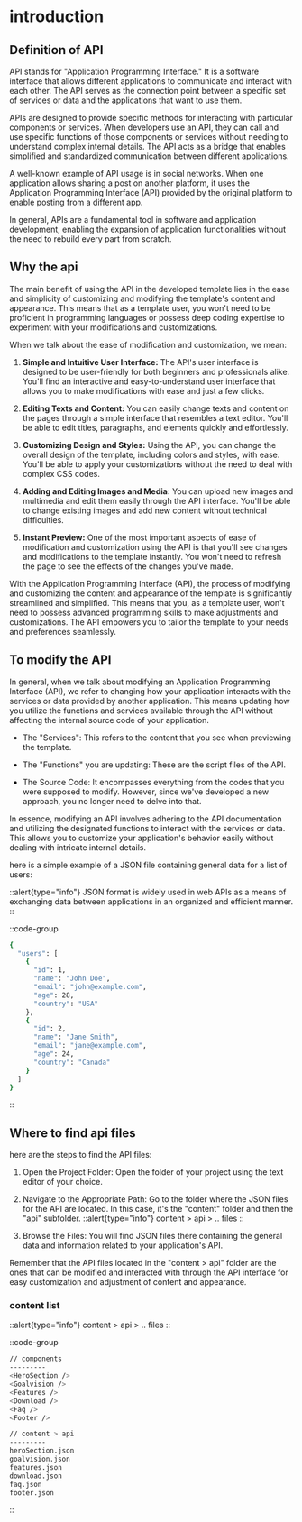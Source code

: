 # introduction
## Definition of API
API stands for "Application Programming Interface." It is a software interface that allows different applications to communicate and interact with each other. The API serves as the connection point between a specific set of services or data and the applications that want to use them. 

APIs are designed to provide specific methods for interacting with particular components or services. When developers use an API, they can call and use specific functions of those components or services without needing to understand complex internal details. The API acts as a bridge that enables simplified and standardized communication between different applications.

A well-known example of API usage is in social networks. When one application allows sharing a post on another platform, it uses the Application Programming Interface (API) provided by the original platform to enable posting from a different app.

In general, APIs are a fundamental tool in software and application development, enabling the expansion of application functionalities without the need to rebuild every part from scratch.

## Why the api
The main benefit of using the API in the developed template lies in the ease and simplicity of customizing and modifying the template's content and appearance. This means that as a template user, you won't need to be proficient in programming languages or possess deep coding expertise to experiment with your modifications and customizations.

When we talk about the ease of modification and customization, we mean:

1. **Simple and Intuitive User Interface:** The API's user interface is designed to be user-friendly for both beginners and professionals alike. You'll find an interactive and easy-to-understand user interface that allows you to make modifications with ease and just a few clicks.

2. **Editing Texts and Content:** You can easily change texts and content on the pages through a simple interface that resembles a text editor. You'll be able to edit titles, paragraphs, and elements quickly and effortlessly.

3. **Customizing Design and Styles:** Using the API, you can change the overall design of the template, including colors and styles, with ease. You'll be able to apply your customizations without the need to deal with complex CSS codes.

4. **Adding and Editing Images and Media:** You can upload new images and multimedia and edit them easily through the API interface. You'll be able to change existing images and add new content without technical difficulties.

5. **Instant Preview:** One of the most important aspects of ease of modification and customization using the API is that you'll see changes and modifications to the template instantly. You won't need to refresh the page to see the effects of the changes you've made.

With the Application Programming Interface (API), the process of modifying and customizing the content and appearance of the template is significantly streamlined and simplified. This means that you, as a template user, won't need to possess advanced programming skills to make adjustments and customizations. The API empowers you to tailor the template to your needs and preferences seamlessly.

## To modify the API

In general, when we talk about modifying an Application Programming Interface (API), we refer to changing how your application interacts with the services or data provided by another application. This means updating how you utilize the functions and services available through the API without affecting the internal source code of your application.

- The "Services": This refers to the content that you see when previewing the template.

- The "Functions" you are updating: These are the script files of the API.

- The Source Code: It encompasses everything from the codes that you were supposed to modify. However, since we've developed a new approach, you no longer need to delve into that.

In essence, modifying an API involves adhering to the API documentation and utilizing the designated functions to interact with the services or data. This allows you to customize your application's behavior easily without dealing with intricate internal details.

here is a simple example of a JSON file containing general data for a list of users:

::alert{type="info"}
JSON format is widely used in web APIs as a means of exchanging data between applications in an organized and efficient manner.
::

::code-group
  ```bash [Users.json]
  {
    "users": [
      {
        "id": 1,
        "name": "John Doe",
        "email": "john@example.com",
        "age": 28,
        "country": "USA"
      },
      {
        "id": 2,
        "name": "Jane Smith",
        "email": "jane@example.com",
        "age": 24,
        "country": "Canada"
      }
    ]
  }

  ```
::

## Where to find api files

here are the steps to find the API files:

1. Open the Project Folder: Open the folder of your project using the text editor of your choice.

2. Navigate to the Appropriate Path: Go to the folder where the JSON files for the API are located. In this case, it's the "content" folder and then the "api" subfolder.
::alert{type="info"}
content > api > .. files
::

1. Browse the Files: You will find JSON files there containing the general data and information related to your application's API.

Remember that the API files located in the "content > api" folder are the ones that can be modified and interacted with through the API interface for easy customization and adjustment of content and appearance.

### content list

::alert{type="info"}
content > api > .. files
::

::code-group
  ```bash [components]
  // components 
  ---------
  <HeroSection />
  <Goalvision />
  <Features />
  <Download />
  <Faq />
  <Footer />
  ```
  ```bash [Json files]
  // content > api
  ---------
  heroSection.json
  goalvision.json
  features.json
  download.json
  faq.json
  footer.json
  ```
::